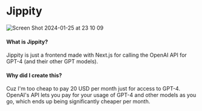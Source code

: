 # Jippity

![Screen Shot 2024-01-25 at 23 10 09](https://github.com/jontmy/jippity/assets/50949210/9d33c501-9a21-46f3-8906-e42142463a3f)

#### What is Jippity?
Jippity is just a frontend made with Next.js for calling the OpenAI API for GPT-4 (and their other GPT models).

#### Why did I create this?
Cuz I'm too cheap to pay 20 USD per month just for access to GPT-4.
OpenAI's API lets you pay for your usage of GPT-4 and other models as you go, which ends up being significantly cheaper per month.
